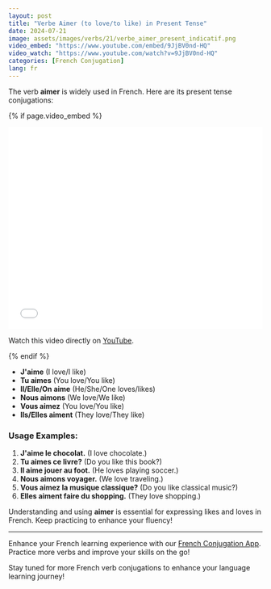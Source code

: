 ```yaml
---
layout: post
title: "Verbe Aimer (to love/to like) in Present Tense"
date: 2024-07-21
image: assets/images/verbs/21/verbe_aimer_present_indicatif.png
video_embed: "https://www.youtube.com/embed/9JjBV0nd-HQ"
video_watch: "https://www.youtube.com/watch?v=9JjBV0nd-HQ"
categories: [French Conjugation]
lang: fr
---
```


The verb **aimer** is widely used in French. Here are its present tense conjugations:

<!-- Video Embed Section -->
{% if page.video_embed %}
<div class="video-embed">
  <iframe width="100%" height="400" src="{{ page.video_embed | escape }}" frameborder="0" allowfullscreen></iframe>
</div>
<p>Watch this video directly on <a href="{{ page.video_watch | escape }}" target="_blank" rel="noopener">YouTube</a>.</p>
{% endif %}

- **J'aime** (I love/I like)
- **Tu aimes** (You love/You like)
- **Il/Elle/On aime** (He/She/One loves/likes)
- **Nous aimons** (We love/We like)
- **Vous aimez** (You love/You like)
- **Ils/Elles aiment** (They love/They like)

### Usage Examples:

1. **J'aime le chocolat.** (I love chocolate.)
2. **Tu aimes ce livre?** (Do you like this book?)
3. **Il aime jouer au foot.** (He loves playing soccer.)
4. **Nous aimons voyager.** (We love traveling.)
5. **Vous aimez la musique classique?** (Do you like classical music?)
6. **Elles aiment faire du shopping.** (They love shopping.)

Understanding and using **aimer** is essential for expressing likes and loves in French. Keep practicing to enhance your fluency!

---

Enhance your French learning experience with our [French Conjugation App]({{site.appStore.url}}). Practice more verbs and improve your skills on the go!

Stay tuned for more French verb conjugations to enhance your language learning journey!


<script type="application/ld+json">
{
  "@context": "https://schema.org",
  "@type": "VideoObject",
  "name": "Verbe Aimer (to love/to like) in Present Tense",
  "description": "Learn the present tense conjugation of the French verb 'Aimer' (to love/to like).",
  "thumbnailUrl": "https://img.youtube.com/vi/9JjBV0nd-HQ/maxresdefault.jpg",
  "uploadDate": "2021-09-21T00:00:00+02:00",
  "duration": "PT3M45S",
  "embedUrl": "https://www.youtube.com/embed/9JjBV0nd-HQ",
  "contentUrl": "https://www.youtube.com/watch?v=9JjBV0nd-HQ"
}
</script>